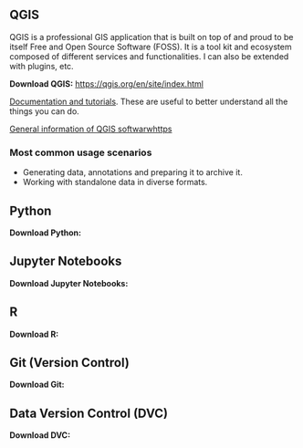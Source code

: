 ## QGIS
QGIS is a professional GIS application that is built on top of and proud to be itself Free and Open Source Software (FOSS).
It is a tool kit and ecosystem composed of different services and functionalities. I can also be extended with plugins, etc.

**Download QGIS:** https://qgis.org/en/site/index.html

[Documentation and tutorials](https://www.qgistutorials.com/en/index.html). These are useful to better understand all the things you can do.

[General information of QGIS softwarwhttps](//en.wikipedia.org/wiki/QGIS)

### Most common usage scenarios
- Generating data, annotations and preparing it to archive it.
- Working with standalone data in diverse formats.

## Python

**Download Python:**

## Jupyter Notebooks

**Download Jupyter Notebooks:**

## R

**Download R:**

## Git (Version Control)

**Download Git:**

## Data Version Control (DVC)

**Download DVC:**